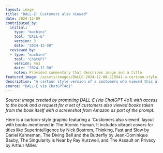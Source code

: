 ```yaml
---
layout: image
title: "DALL-E: Customers also viewed"
date: 2024-12-09
contributed_by:
  initial:
    type: "machine"
    tool: "DALL-E"
    version: 3
    date: "2024-12-08"
  reviewed_by:
  - type: "machine"
    tool: "ChatGPT"
    version: 4o1
    date: "2024-12-08"
    notes: Provided commentary that describes image and a title.
featured_image: /assets/images/DALLE-2024-12-08-215941-a-cartoon-style-customers-also-viewed-book-recommendation-layout-featuring-titles-mentioned-in-the-atomic-human-by-neil-d-lawrence.webp
description: "A cartoon style version of a customers who viewed this also viewed this for the books in the Atomic Human."
source: "DALL-E via ChatGPT4o1"
---
```


*Source: image created by prompting DALL-E (via ChatGPT 4o1) with access to the book and a request for a set of customers also viewed books taken from the book itself with a screenshot from Amazon as part of the prompt.*

<div class="machine-commentary" markdown="1">
Here is a cartoon-style graphic featuring a 'Customers also viewed' layout with books mentioned in The Atomic Human. It includes vibrant covers for titles like Superintelligence by Nick Bostrom, Thinking, Fast and Slow by Daniel Kahneman, The Diving Bell and the Butterfly by Jean-Dominique Bauby, The Singularity is Near by Ray Kurzweil, and The Assault on Privacy by Arthur Miller. 
</div>
